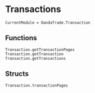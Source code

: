 # Transactions

```@meta
CurrentModule = OandaTrade.Transaction
```

## Functions
```@docs
Transaction.getTransactionPages
Transaction.getTransaction
Transaction.getTransactions
```

## Structs
```@docs
Transaction.transactionPages
```
